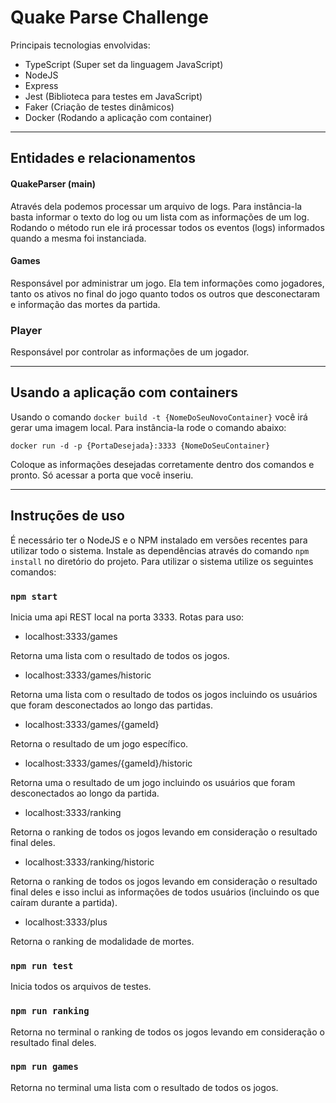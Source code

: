 # Quake Parse Challenge

Principais tecnologias envolvidas:
- TypeScript (Super set da linguagem JavaScript)
- NodeJS
- Express
- Jest (Biblioteca para testes em JavaScript)
- Faker (Criação de testes dinâmicos)
- Docker (Rodando a aplicação com container)

------

## Entidades e relacionamentos

#### QuakeParser (main)
Através dela podemos processar um arquivo de logs. Para instância-la basta informar o texto do log ou um lista com as informações de um log. Rodando o método run ele irá processar todos os eventos (logs) informados quando a mesma foi instanciada.

#### Games
Responsável por administrar um jogo. Ela tem informações como jogadores, tanto os ativos no final do jogo quanto todos os outros que desconectaram e informação das mortes da partida.

### Player
Responsável por controlar as informações de um jogador.

-----

## Usando a aplicação com containers

Usando o comando `docker build -t {NomeDoSeuNovoContainer}` você irá gerar uma imagem local. Para instância-la rode o comando abaixo:

`docker run -d -p {PortaDesejada}:3333 {NomeDoSeuContainer}`

Coloque as informações desejadas corretamente dentro dos comandos e pronto. Só acessar a porta que você inseriu.


-----

## Instruções de uso



É necessário ter o NodeJS e o NPM instalado em versões recentes para utilizar todo o sistema. Instale as dependências através do comando `npm install` no diretório do projeto. Para utilizar o sistema utilize os seguintes comandos:

### `npm start`
Inicia uma api REST local na porta 3333. Rotas para uso:

- localhost:3333/games 

Retorna uma lista com o resultado de todos os jogos.


-  localhost:3333/games/historic

Retorna uma lista com o resultado de todos os jogos incluindo os usuários que foram desconectados ao longo das partidas.

- localhost:3333/games/{gameId} 

Retorna o resultado de um jogo específico.

-  localhost:3333/games/{gameId}/historic

Retorna uma o resultado de um jogo incluindo os usuários que foram desconectados ao longo da partida.


- localhost:3333/ranking 

Retorna o ranking de todos os jogos levando em consideração o resultado final deles.

- localhost:3333/ranking/historic

Retorna o ranking de todos os jogos levando em consideração o resultado final deles e isso inclui as informações de todos usuários (incluindo os que caíram durante a partida).

- localhost:3333/plus 

Retorna o ranking de modalidade de mortes.

### `npm run test`
Inicia todos os arquivos de testes.

### `npm run ranking`
Retorna no terminal o ranking de todos os jogos levando em consideração o resultado final deles.

### `npm run games`
Retorna no terminal uma lista com o resultado de todos os jogos.
